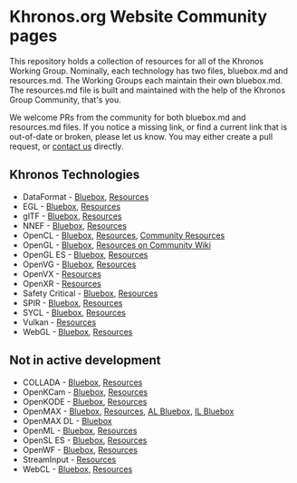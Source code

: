 # Khronos.org Website Community pages

This repository holds a collection of resources for all of the Khronos Working Group. Nominally, each technology has two files, bluebox.md and resources.md. The Working Groups each maintain their own bluebox.md. The resources.md file is built and maintained with the help of the Khronos Group Community, that's you. 

We welcome PRs from the community for both bluebox.md and resources.md files. If you notice a missing link, or find a current link that is out-of-date or broken, please let us know. You may either create a pull request, or [contact us](https://www.khronos.org/about/contact) directly. 

## Khronos Technologies
* DataFormat - [Bluebox](https://github.com/KhronosGroup/Khronosdotorg/blob/master/api/dataformat/bluebox.md), [Resources](https://github.com/KhronosGroup/Khronosdotorg/blob/master/api/dataformat/resources.md)
* EGL - [Bluebox](https://github.com/KhronosGroup/Khronosdotorg/blob/master/api/egl/bluebox.md), [Resources](https://github.com/KhronosGroup/Khronosdotorg/blob/master/api/egl/resources.md)
* glTF - [Bluebox](https://github.com/KhronosGroup/Khronosdotorg/blob/master/api/gltf/bluebox.md), [Resources](https://github.com/KhronosGroup/glTF#gltf-tools)
* NNEF - [Bluebox](https://github.com/KhronosGroup/Khronosdotorg/blob/master/api/nnef/bluebox.md), [Resources](https://github.com/KhronosGroup/Khronosdotorg/blob/master/api/nnef/resources.md)
* OpenCL - [Bluebox](https://github.com/KhronosGroup/Khronosdotorg/blob/master/api/opencl/bluebox.md), [Resources](https://github.com/KhronosGroup/Khronosdotorg/blob/master/api/opencl/resources.md), [Community Resources](https://github.com/KhronosGroup/Khronosdotorg/blob/master/api/opencl/community-resources.md)
* OpenGL - [Bluebox](https://github.com/KhronosGroup/Khronosdotorg/blob/master/api/opengl/bluebox.md), [Resources on Community Wiki](https://www.khronos.org/opengl/wiki/)
* OpenGL ES - [Bluebox](https://github.com/KhronosGroup/Khronosdotorg/blob/master/api/opengles/bluebox.md), [Resources](https://github.com/KhronosGroup/Khronosdotorg/blob/master/api/opengles/resources.md)
* OpenVG - [Bluebox](https://github.com/KhronosGroup/Khronosdotorg/blob/master/api/openvg/bluebox.md), [Resources](https://github.com/KhronosGroup/Khronosdotorg/blob/master/api/openvg/resources.md)
* OpenVX - [Resources](https://github.com/KhronosGroup/Khronosdotorg/blob/master/api/openvx/resources.md)
* OpenXR - [Resources](https://github.com/KhronosGroup/Khronosdotorg/blob/master/api/openxr/resources.md)
* Safety Critical - [Bluebox](https://github.com/KhronosGroup/Khronosdotorg/blob/master/api/openglsc/bluebox.md), [Resources](https://github.com/KhronosGroup/Khronosdotorg/blob/master/api/openglsc/resources.md)
* SPIR - [Bluebox](https://github.com/KhronosGroup/Khronosdotorg/blob/master/api/spir/bluebox.md), [Resources](https://github.com/KhronosGroup/Khronosdotorg/blob/master/api/spir/resources.md)
* SYCL - [Bluebox](https://github.com/KhronosGroup/Khronosdotorg/blob/master/api/sycl/bluebox.md), [Resources](https://github.com/KhronosGroup/Khronosdotorg/blob/master/api/sycl/resources.md)
* Vulkan - [Resources](https://github.com/KhronosGroup/Khronosdotorg/blob/master/api/vulkan/resources.md)
* WebGL - [Bluebox](https://github.com/KhronosGroup/Khronosdotorg/blob/master/api/webgl/bluebox.md), [Resources](https://www.khronos.org/webgl/wiki)

## Not in active development
* COLLADA - [Bluebox](https://github.com/KhronosGroup/Khronosdotorg/blob/master/api/collada/bluebox.md), [Resources](https://www.khronos.org/collada/wiki)
* OpenKCam - [Bluebox](https://github.com/KhronosGroup/Khronosdotorg/blob/master/api/openkcam/bluebox.md), [Resources](https://github.com/KhronosGroup/Khronosdotorg/blob/master/api/openkcam/resources.md)
* OpenKODE - [Bluebox](https://github.com/KhronosGroup/Khronosdotorg/blob/master/api/openkode/bluebox.md), [Resources](https://github.com/KhronosGroup/Khronosdotorg/blob/master/api/openkode/resources.md)
* OpenMAX - [Bluebox](https://github.com/KhronosGroup/Khronosdotorg/blob/master/api/openmax/bluebox.md), [Resources](https://github.com/KhronosGroup/Khronosdotorg/blob/master/api/openmax/resources.md), [AL Bluebox](https://github.com/KhronosGroup/Khronosdotorg/blob/master/api/openmax/al/bluebox.md), [IL Bluebox](https://github.com/KhronosGroup/Khronosdotorg/blob/master/api/openmax/il/bluebox.md)
* OpenMAX DL - [Bluebox](https://github.com/KhronosGroup/Khronosdotorg/blob/master/api/openmax/dl/bluebox.md)
* OpenML - [Bluebox](https://github.com/KhronosGroup/Khronosdotorg/blob/master/api/openml/bluebox.md), [Resources](https://github.com/KhronosGroup/Khronosdotorg/blob/master/api/openml/resources.md)
* OpenSL ES - [Bluebox](https://github.com/KhronosGroup/Khronosdotorg/blob/master/api/opensles/bluebox.md), [Resources](https://github.com/KhronosGroup/Khronosdotorg/blob/master/api/opensles/resources.md)
* OpenWF - [Bluebox](https://github.com/KhronosGroup/Khronosdotorg/blob/master/api/openwf/bluebox.md), [Resources](https://github.com/KhronosGroup/Khronosdotorg/blob/master/api/openwf/resources.md)
* StreamInput - [Resources](https://github.com/KhronosGroup/Khronosdotorg/blob/master/api/streaminput/resources.md)
* WebCL - [Bluebox](https://github.com/KhronosGroup/Khronosdotorg/blob/master/api/webcl/bluebox.md), [Resources](https://github.com/KhronosGroup/Khronosdotorg/blob/master/api/webcl/resources.md)
